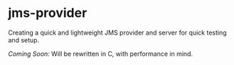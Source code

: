 # jms-provider
Creating a quick and lightweight JMS provider and server for quick testing and setup. 

*Coming Soon:* Will be rewritten in C, with performance in mind.
